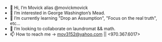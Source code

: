 - 👋 Hi, I’m Movick alias @movickmovick
- 👀 I’m interested in George Washington’s Mead. 
- 🌱 I’m currently learning "Drop an Assumption", "Focus on the real truth", etc…
- 💞️ I’m looking to collaborate on laundromat && math.
- 📫 How to reach me -> mov3152@yahoo.com || <970.367.6017>


